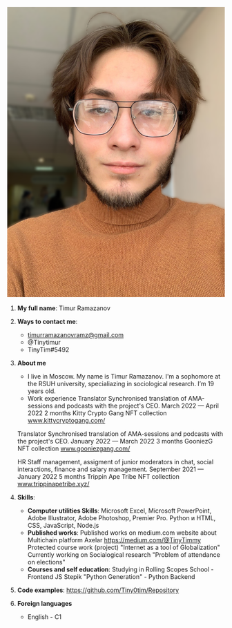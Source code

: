 ![](/bezimeni.png)
1. **My full name**: Timur Ramazanov
2. **Ways to contact me**:
    * timurramazanovramz@gmail.com
    * @Tinytimur
    * TinyTim#5492
3. **About me**
    * I live in Moscow. My name is Timur Ramazanov. I'm a sophomore at the RSUH university, specialiazing in sociological research. I’m 19 years old.
    * Work experience
    Translator
    Synchronised translation of AMA-sessions and podcasts with the project's CEO.
    March 2022 — April 2022
    2 months
    Kitty Crypto Gang NFT collection
    www.kittycryptogang.com/

    Translator
    Synchronised translation of AMA-sessions and podcasts with the project's CEO.
    January 2022 — March 2022
    3 months
    GooniezG NFT collection
    www.gooniezgang.com/

    HR
    Staff management, assigment of junior moderators in chat, social interactions, finance and salary management.
    September 2021 — January 2022
    5 months
    Trippin Ape Tribe NFT collection
    www.trippinapetribe.xyz/
4.  **Skills**:
    * **Computer utilities Skills**:
    Microsoft Excel, Microsoft PowerPoint, Adobe Illustrator, Adobe Photoshop, Premier Pro.
    Python и HTML, CSS, JavaScript, Node.js
    * **Published works**:
    Published works on medium.com website about Multichain platform Axelar https://medium.com/@TinyTimmy
    Protected course work (project) "Internet as a tool of Globalization" 
    Currently working on Socialogical research "Problem of attendance on elections"
    * **Courses and self education**:
    Studying in Rolling Scopes School - Frontend JS
    Stepik "Python Generation" - Python Backend
5. **Code examples**: 
    https://github.com/Tiny0tim/Repository
6. **Foreign languages**
    * English - C1




